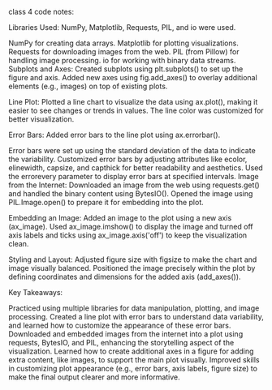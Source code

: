 class 4 code notes:

Libraries Used:
NumPy, Matplotlib, Requests, PIL, and io were used.

NumPy for creating data arrays.
Matplotlib for plotting visualizations.
Requests for downloading images from the web.
PIL (from Pillow) for handling image processing.
io for working with binary data streams.
Subplots and Axes:
Created subplots using plt.subplots() to set up the figure and axis. Added new axes using fig.add_axes() to overlay additional elements (e.g., images) on top of existing plots.

Line Plot:
Plotted a line chart to visualize the data using ax.plot(), making it easier to see changes or trends in values. The line color was customized for better visualization.

Error Bars:
Added error bars to the line plot using ax.errorbar().

Error bars were set up using the standard deviation of the data to indicate the variability.
Customized error bars by adjusting attributes like ecolor, elinewidth, capsize, and capthick for better readability and aesthetics.
Used the errorevery parameter to display error bars at specified intervals.
Image from the Internet:
Downloaded an image from the web using requests.get() and handled the binary content using BytesIO(). Opened the image using PIL.Image.open() to prepare it for embedding into the plot.

Embedding an Image:
Added an image to the plot using a new axis (ax_image). Used ax_image.imshow() to display the image and turned off axis labels and ticks using ax_image.axis('off') to keep the visualization clean.

Styling and Layout:
Adjusted figure size with figsize to make the chart and image visually balanced. Positioned the image precisely within the plot by defining coordinates and dimensions for the added axis (add_axes()).

Key Takeaways:

Practiced using multiple libraries for data manipulation, plotting, and image processing.
Created a line plot with error bars to understand data variability, and learned how to customize the appearance of these error bars.
Downloaded and embedded images from the internet into a plot using requests, BytesIO, and PIL, enhancing the storytelling aspect of the visualization.
Learned how to create additional axes in a figure for adding extra content, like images, to support the main plot visually.
Improved skills in customizing plot appearance (e.g., error bars, axis labels, figure size) to make the final output clearer and more informative.
